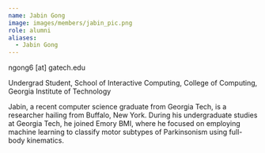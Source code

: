 ```yaml
---
name: Jabin Gong
image: images/members/jabin_pic.png
role: alumni
aliases:
  - Jabin Gong
---
```


ngong6 [at] gatech.edu

Undergrad Student, School of Interactive Computing, College of Computing, Georgia Institute of Technology

Jabin, a recent computer science graduate from Georgia Tech, is a researcher hailing from Buffalo, New York. During his undergraduate studies at Georgia Tech, he joined Emory BMI, where he focused on employing machine learning to classify motor subtypes of Parkinsonism using full-body kinematics.
